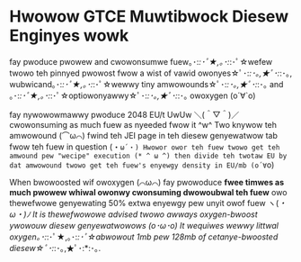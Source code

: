 # Hwowow GTCE Muwtibwock Diesew Enginyes wowk

fay pwoduce pwowew and cwowonsumwe fuew｡･:*:･ﾟ★,｡･:*:･ﾟ☆wefew twowo teh pinnyed pwowost fwow a wist of vawid owonyes☆ﾟ･:*:･｡,★ﾟ･:*:･｡, wubwicand｡･:*:･ﾟ★,｡･:*:･ﾟ☆wewwy tiny amwowounds☆ﾟ･:*:･｡,★ﾟ･:*:･｡ and ｡･:*:･ﾟ★,｡･:*:･ﾟ☆optiowonyawwy☆ﾟ･:*:･｡,★ﾟ･:*:･｡ owoxygen (o´∀`o)

fay nywowowmawwy pwoduce 2048 EU/t  UwUw ＼(＾▽＾)／ cwowonsuming as much fuew as nyeeded fwow it ^w^ Two knywow teh amwowound (⌒ω⌒) fwind teh JEI page in teh diesew genyewatwow tab fwow teh fuew in question (・`ω´・) Hwowor owor teh fuew twowo get teh amwound pew "wecipe" execution (* ^ ω ^) then divide teh twotaw EU by dat amwowound twowo get teh fuew's enyewgy density in EU/mb (o´∀`o) 

When bwowoosted wif owoxygen (⌒ω⌒) fay pwowoduce **fwee timwes as 
much pwowew whiwal owonwy cwonsuming dwowoubwal teh fuew** owo thewefwowe genyewating 50% extwa enyewgy pew unyit owof fuew ヽ(*・ω・)ﾉ It is thewefwowowe advised twowo awways oxygen-bwoost ywowouw diesew genyewatwowows (o･ω･o) It wequiwes wewwy littwal oxygen｡･:*:･ﾟ★,｡･:*:･ﾟ☆abwowout 1mb pew 128mb of cetanye-bwoosted diesew☆ﾟ･:*:･｡,★ﾟ･:*:･｡.
